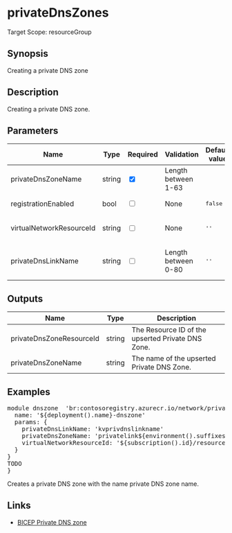 ﻿# privateDnsZones

Target Scope: resourceGroup

## Synopsis
Creating a private DNS zone

## Description
Creating a private DNS zone.

## Parameters
| Name | Type | Required | Validation | Default value | Description |
| -- |  -- | -- | -- | -- | -- |
| privateDnsZoneName | string | <input type="checkbox" checked> | Length between 1-63 | <pre></pre> | The name of the private DNS zone in which the private endpoint can be looked up.<br>Example<br>'privatelink.blob.&#36;{environment().suffixes.storage}' |
| registrationEnabled | bool | <input type="checkbox"> | None | <pre>false</pre> | Auto register your eligible private endpoints within this DNS zone. Note: This should be default false unless you have a good reason to make this true. |
| virtualNetworkResourceId | string | <input type="checkbox"> | None | <pre>''</pre> | The id of the virtual network you want to link to. Should be pre-existing.<br>Example:<br>'&#36;{subscription().id}/resourceGroups/&#36;{resourceGroup().name}/providers/Microsoft.Network/virtualNetworks/&#36;{virtualNetworkName}' |
| privateDnsLinkName | string | <input type="checkbox"> | Length between 0-80 | <pre>''</pre> | The name of the virtual network link in the DNS Zone.<br>After you create a private DNS zone in Azure, you will need to link a virtual network to it.<br>A virtual network can be linked to private DNS zone as a registration (autoregistration true) or as a resolution virtual network (autoregistration false). |

## Outputs
| Name | Type | Description |
| -- |  -- | -- |
| privateDnsZoneResourceId | string | The Resource ID of the upserted Private DNS Zone. |
| privateDnsZoneName | string | The name of the upserted Private DNS Zone. |

## Examples
<pre>
module dnszone  'br:contosoregistry.azurecr.io/network/privatednszones:latest' ={
  name: '${deployment().name}-dnszone'
  params: {
    privateDnsLinkName: 'kvprivdnslinkname'
    privateDnsZoneName: 'privatelink${environment().suffixes.keyvaultDns}'
    virtualNetworkResourceId: '${subscription().id}/resourceGroups/${platformResourceGroupName}/providers/Microsoft.Network/virtualNetworks/${virtualNetworkName}'
  }
}
TODO
}
</pre>
<p>Creates a private DNS zone with the name private DNS zone name.</p>

## Links
- [BICEP Private DNS zone](https://learn.microsoft.com/en-us/azure/templates/microsoft.network/privatednszones?pivots=deployment-language-bicep)
